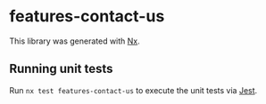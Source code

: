 # features-contact-us

This library was generated with [Nx](https://nx.dev).

## Running unit tests

Run `nx test features-contact-us` to execute the unit tests via [Jest](https://jestjs.io).
